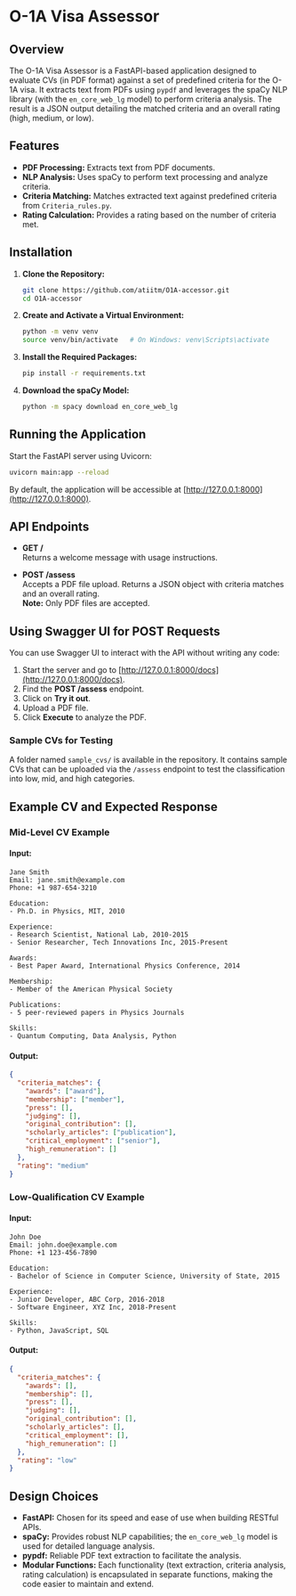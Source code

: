 # O-1A Visa Assessor

## Overview
The O-1A Visa Assessor is a FastAPI-based application designed to evaluate CVs (in PDF format) against a set of predefined criteria for the O-1A visa. It extracts text from PDFs using `pypdf` and leverages the spaCy NLP library (with the `en_core_web_lg` model) to perform criteria analysis. The result is a JSON output detailing the matched criteria and an overall rating (high, medium, or low).

## Features
- **PDF Processing:** Extracts text from PDF documents.
- **NLP Analysis:** Uses spaCy to perform text processing and analyze criteria.
- **Criteria Matching:** Matches extracted text against predefined criteria from `Criteria_rules.py`.
- **Rating Calculation:** Provides a rating based on the number of criteria met.

## Installation

1. **Clone the Repository:**
   ```bash
   git clone https://github.com/atiitm/O1A-accessor.git
   cd O1A-accessor
   ```

2. **Create and Activate a Virtual Environment:**
   ```bash
   python -m venv venv
   source venv/bin/activate   # On Windows: venv\Scripts\activate
   ```

3. **Install the Required Packages:**
   ```bash
   pip install -r requirements.txt
   ```

4. **Download the spaCy Model:**
   ```bash
   python -m spacy download en_core_web_lg
   ```

## Running the Application

Start the FastAPI server using Uvicorn:
```bash
uvicorn main:app --reload
```
By default, the application will be accessible at [http://127.0.0.1:8000](http://127.0.0.1:8000).

## API Endpoints

- **GET /**  
  Returns a welcome message with usage instructions.

- **POST /assess**  
  Accepts a PDF file upload. Returns a JSON object with criteria matches and an overall rating.  
  **Note:** Only PDF files are accepted.

## Using Swagger UI for POST Requests
You can use Swagger UI to interact with the API without writing any code:
1. Start the server and go to [http://127.0.0.1:8000/docs](http://127.0.0.1:8000/docs).
2. Find the **POST /assess** endpoint.
3. Click on **Try it out**.
4. Upload a PDF file.
5. Click **Execute** to analyze the PDF.

### **Sample CVs for Testing**
A folder named `sample_cvs/` is available in the repository. It contains sample CVs that can be uploaded via the `/assess` endpoint to test the classification into low, mid, and high categories.

## Example CV and Expected Response

### **Mid-Level CV Example**

#### **Input:**
```text
Jane Smith
Email: jane.smith@example.com
Phone: +1 987-654-3210

Education:
- Ph.D. in Physics, MIT, 2010

Experience:
- Research Scientist, National Lab, 2010-2015
- Senior Researcher, Tech Innovations Inc, 2015-Present

Awards:
- Best Paper Award, International Physics Conference, 2014

Membership:
- Member of the American Physical Society

Publications:
- 5 peer-reviewed papers in Physics Journals

Skills:
- Quantum Computing, Data Analysis, Python
```

#### **Output:**
```json
{
  "criteria_matches": {
    "awards": ["award"],
    "membership": ["member"],
    "press": [],
    "judging": [],
    "original_contribution": [],
    "scholarly_articles": ["publication"],
    "critical_employment": ["senior"],
    "high_remuneration": []
  },
  "rating": "medium"
}
```

### **Low-Qualification CV Example**

#### **Input:**
```text
John Doe
Email: john.doe@example.com
Phone: +1 123-456-7890

Education:
- Bachelor of Science in Computer Science, University of State, 2015

Experience:
- Junior Developer, ABC Corp, 2016-2018
- Software Engineer, XYZ Inc, 2018-Present

Skills:
- Python, JavaScript, SQL
```

#### **Output:**
```json
{
  "criteria_matches": {
    "awards": [],
    "membership": [],
    "press": [],
    "judging": [],
    "original_contribution": [],
    "scholarly_articles": [],
    "critical_employment": [],
    "high_remuneration": []
  },
  "rating": "low"
}
```

## Design Choices

- **FastAPI:** Chosen for its speed and ease of use when building RESTful APIs.
- **spaCy:** Provides robust NLP capabilities; the `en_core_web_lg` model is used for detailed language analysis.
- **pypdf:** Reliable PDF text extraction to facilitate the analysis.
- **Modular Functions:** Each functionality (text extraction, criteria analysis, rating calculation) is encapsulated in separate functions, making the code easier to maintain and extend.



